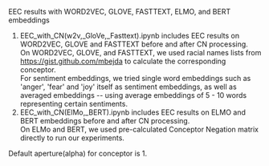 EEC results with WORD2VEC, GLOVE, FASTTEXT, ELMO, and BERT embeddings
1. EEC_with_CN(w2v,_GloVe,_Fasttext).ipynb includes EEC results on WORD2VEC, GLOVE and FASTTEXT before and after CN processing.\
On WORD2VEC, GLOVE, and FASTTEXT, we used racial names lists from https://gist.github.com/mbejda to calculate the corresponding conceptor. \
For sentiment embeddings, we tried single word embeddings such as 'anger', 'fear' and 'joy' itself as sentiment embeddings, as well as averaged embeddings -- using average embeddings of 5 - 10 words representing certain sentiments.
2. EEC_with_CN(ElMo,_BERT).ipynb includes EEC results on ELMO and BERT embeddings before and after CN processing. \
On ELMo and BERT, we used pre-calculated Conceptor Negation matrix directly to run our experiments.

Default aperture(alpha) for conceptor is 1. 
